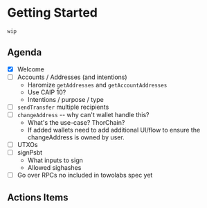 # Getting Started

`wip`

## Agenda

- [x] Welcome
- [ ] Accounts / Addresses (and intentions)
  - Haromize `getAddresses` and `getAccountAddresses`
  - Use CAIP 10?
  - Intentions / purpose / type
- [ ] `sendTransfer` multiple recipients
- [ ] `changeAddress` -- why can't wallet handle this?
  - What's the use-case? ThorChain?
  - If added wallets need to add additional UI/flow to ensure the changeAddress is owned by user.
- [ ] UTXOs
- [ ] signPsbt
  - What inputs to sign
  - Allowed sighashes
- [ ] Go over RPCs no included in towolabs spec yet

## Actions Items

